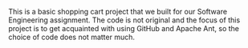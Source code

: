 This is a basic shopping cart project that we built for our Software Engineering assignment. The code is not original and the focus of this project is to get acquainted with using GitHub and Apache Ant, so the choice of code does not matter much.
